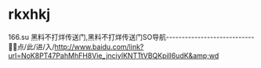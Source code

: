 # rkxhkj
166.su 黑料不打烊传送门,黑料不打烊传送门SO导航----------------------------🌇🌇点/此/进/入/http://www.baidu.com/link?url=NoK8PT47PahMhFH8Vie_jnciyIKNTTtVBQKpill6udK&amp;wd
